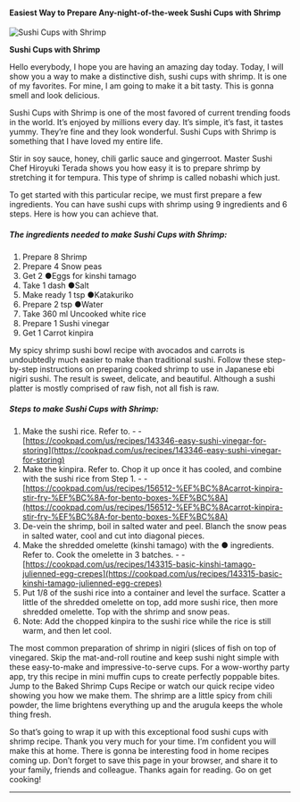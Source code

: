             

#### Easiest Way to Prepare Any-night-of-the-week Sushi Cups with Shrimp

![Sushi Cups with Shrimp](https://img-global.cpcdn.com/recipes/6422495511969792/751x532cq70/sushi-cups-with-shrimp-recipe-main-photo.jpg)

**Sushi Cups with Shrimp**

Hello everybody, I hope you are having an amazing day today. Today, I will show you a way to make a distinctive dish, sushi cups with shrimp. It is one of my favorites. For mine, I am going to make it a bit tasty. This is gonna smell and look delicious.

Sushi Cups with Shrimp is one of the most favored of current trending foods in the world. It’s enjoyed by millions every day. It’s simple, it’s fast, it tastes yummy. They’re fine and they look wonderful. Sushi Cups with Shrimp is something that I have loved my entire life.

Stir in soy sauce, honey, chili garlic sauce and gingerroot. Master Sushi Chef Hiroyuki Terada shows you how easy it is to prepare shrimp by stretching it for tempura. This type of shrimp is called nobashi which just.

To get started with this particular recipe, we must first prepare a few ingredients. You can have sushi cups with shrimp using 9 ingredients and 6 steps. Here is how you can achieve that.

##### The ingredients needed to make Sushi Cups with Shrimp:

1.  Prepare 8 Shrimp
2.  Prepare 4 Snow peas
3.  Get 2 ●Eggs for kinshi tamago
4.  Take 1 dash ●Salt
5.  Make ready 1 tsp ●Katakuriko
6.  Prepare 2 tsp ●Water
7.  Take 360 ml Uncooked white rice
8.  Prepare 1 Sushi vinegar
9.  Get 1 Carrot kinpira

My spicy shrimp sushi bowl recipe with avocados and carrots is undoubtedly much easier to make than traditional sushi. Follow these step-by-step instructions on preparing cooked shrimp to use in Japanese ebi nigiri sushi. The result is sweet, delicate, and beautiful. Although a sushi platter is mostly comprised of raw fish, not all fish is raw.

##### Steps to make Sushi Cups with Shrimp:

1.  Make the sushi rice. Refer to. - - [https://cookpad.com/us/recipes/143346-easy-sushi-vinegar-for-storing](https://cookpad.com/us/recipes/143346-easy-sushi-vinegar-for-storing)
2.  Make the kinpira. Refer to. Chop it up once it has cooled, and combine with the sushi rice from Step 1. - - [https://cookpad.com/us/recipes/156512-%EF%BC%8Acarrot-kinpira-stir-fry-%EF%BC%8A-for-bento-boxes-%EF%BC%8A](https://cookpad.com/us/recipes/156512-%EF%BC%8Acarrot-kinpira-stir-fry-%EF%BC%8A-for-bento-boxes-%EF%BC%8A)
3.  De-vein the shrimp, boil in salted water and peel. Blanch the snow peas in salted water, cool and cut into diagonal pieces.
4.  Make the shredded omelette (kinshi tamago) with the ● ingredients. Refer to. Cook the omelette in 3 batches. - - [https://cookpad.com/us/recipes/143315-basic-kinshi-tamago-julienned-egg-crepes](https://cookpad.com/us/recipes/143315-basic-kinshi-tamago-julienned-egg-crepes)
5.  Put 1/8 of the sushi rice into a container and level the surface. Scatter a little of the shredded omelette on top, add more sushi rice, then more shredded omelette. Top with the shrimp and snow peas.
6.  Note: Add the chopped kinpira to the sushi rice while the rice is still warm, and then let cool.

The most common preparation of shrimp in nigiri (slices of fish on top of vinegared. Skip the mat-and-roll routine and keep sushi night simple with these easy-to-make and impressive-to-serve cups. For a wow-worthy party app, try this recipe in mini muffin cups to create perfectly poppable bites. Jump to the Baked Shrimp Cups Recipe or watch our quick recipe video showing you how we make them. The shrimp are a little spicy from chili powder, the lime brightens everything up and the arugula keeps the whole thing fresh.

So that’s going to wrap it up with this exceptional food sushi cups with shrimp recipe. Thank you very much for your time. I’m confident you will make this at home. There is gonna be interesting food in home recipes coming up. Don’t forget to save this page in your browser, and share it to your family, friends and colleague. Thanks again for reading. Go on get cooking!

* * *